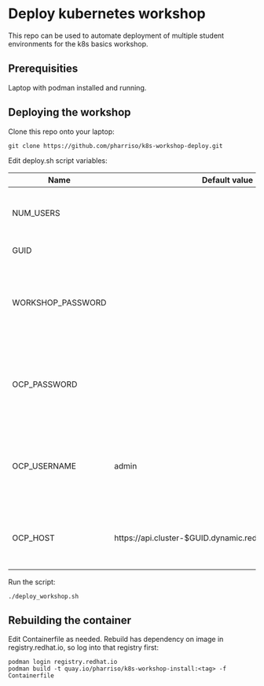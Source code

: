 # Deploy kubernetes workshop

This repo can be used to automate deployment of multiple student environments for the k8s basics workshop.

## Prerequisities

Laptop with podman installed and running.

## Deploying the workshop

Clone this repo onto your laptop:

```
git clone https://github.com/pharriso/k8s-workshop-deploy.git
```

Edit deploy.sh script variables:

| Name                      | Default value         |                                                                                  |
|---------------------------|-----------------------|----------------------------------------------------------------------------------|
| NUM_USERS                 |                       | Number of students for the workshop                                              |
| GUID                      |                       | Workshop GUID                                                                    |
| WORKSHOP_PASSWORD         |                       | Student password for the workshop - gets rendered in lab guide                   |
| OCP_PASSWORD              |                       | admin password for the OCP cluster so we can deploy the lab                      |
| OCP_USERNAME              | admin                 | admin username for the OCP cluster so we can deploy the lab                      |
| OCP_HOST                  | https://api.cluster-$GUID.dynamic.redhatworkshops.io:6443 | API for OCP cluster so we can deploy the lab |

Run the script:

```
./deploy_workshop.sh
```

## Rebuilding the container

Edit Containerfile as needed. Rebuild has dependency on image in registry.redhat.io, so log into that registry first:

```
podman login registry.redhat.io
podman build -t quay.io/pharriso/k8s-workshop-install:<tag> -f Containerfile
```
